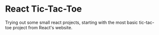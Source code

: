 # React Tic-Tac-Toe

Trying out some small react projects, starting with the most basic tic-tac-toe project from React's website.
